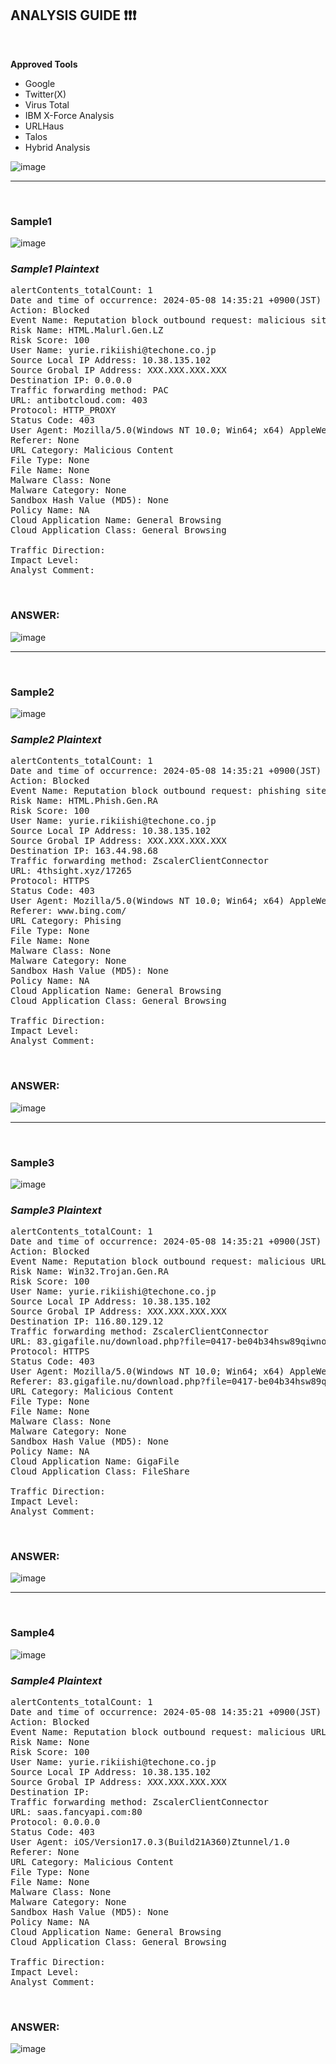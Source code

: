 ## ANALYSIS GUIDE ❗️❗️❗️
<br>

**Approved Tools**
* Google
* Twitter(X)
* Virus Total
* IBM X-Force Analysis
* URLHaus
* Talos
* Hybrid Analysis

![image](https://github.com/qpzmtb/VT-Trend/assets/173013469/8ad7b8e6-6196-4bb6-bbed-fcce830dfe65)

__________________________
<br>


### Sample1
![image](https://github.com/qpzmtb/VT-Trend/assets/173013469/7a3a45de-5126-4b02-a4ec-f10fb426f1c8)

### *Sample1 Plaintext*
<pre>
alertContents_totalCount: 1
Date and time of occurrence: 2024-05-08 14:35:21 +0900(JST)
Action: Blocked
Event Name: Reputation block outbound request: malicious site
Risk Name: HTML.Malurl.Gen.LZ
Risk Score: 100
User Name: yurie.rikiishi@techone.co.jp
Source Local IP Address: 10.38.135.102
Source Grobal IP Address: XXX.XXX.XXX.XXX
Destination IP: 0.0.0.0
Traffic forwarding method: PAC
URL: antibotcloud.com: 403
Protocol: HTTP_PROXY
Status Code: 403
User Agent: Mozilla/5.0(Windows NT 10.0; Win64; x64) AppleWebkit/537.36(KHTML, like Gecko) Chrome/123.0.0.0 5 Safari/537.36 Edg/123.0.0.0
Referer: None
URL Category: Malicious Content
File Type: None
File Name: None
Malware Class: None
Malware Category: None
Sandbox Hash Value (MD5): None
Policy Name: NA
Cloud Application Name: General Browsing
Cloud Application Class: General Browsing
	
Traffic Direction:	
Impact Level:	
Analyst Comment:	
</pre> 

<br>

### ANSWER:
![image](https://github.com/qpzmtb/VT-Trend/assets/173013469/624fda28-4c52-402d-9ead-79ccc375da57)
__________________________
<br>

### Sample2
![image](https://github.com/qpzmtb/VT-Trend/assets/173013469/c75dbf49-66c3-4a63-bab3-6faf677f9938)

### *Sample2 Plaintext*
<pre>
alertContents_totalCount: 1
Date and time of occurrence: 2024-05-08 14:35:21 +0900(JST)
Action: Blocked
Event Name: Reputation block outbound request: phishing site
Risk Name: HTML.Phish.Gen.RA
Risk Score: 100
User Name: yurie.rikiishi@techone.co.jp
Source Local IP Address: 10.38.135.102
Source Grobal IP Address: XXX.XXX.XXX.XXX
Destination IP: 163.44.98.68
Traffic forwarding method: ZscalerClientConnector
URL: 4thsight.xyz/17265
Protocol: HTTPS
Status Code: 403
User Agent: Mozilla/5.0(Windows NT 10.0; Win64; x64) AppleWebkit/537.36(KHTML, like Gecko) Chrome/123.0.0.0 5 Safari/537.36 Edg/123.0.0.0
Referer: www.bing.com/
URL Category: Phising
File Type: None
File Name: None
Malware Class: None
Malware Category: None
Sandbox Hash Value (MD5): None
Policy Name: NA
Cloud Application Name: General Browsing
Cloud Application Class: General Browsing
	
Traffic Direction:	
Impact Level:	
Analyst Comment:
</pre>

<br>

### ANSWER:
![image](https://github.com/qpzmtb/VT-Trend/assets/173013469/24e2d48b-1bc9-4494-ae78-9f6760f377e4)
__________________________
<br>

### Sample3
![image](https://github.com/qpzmtb/VT-Trend/assets/173013469/bbcd8902-56ec-4ce2-a3b5-85a82ab6b00a)

### *Sample3 Plaintext*
<pre>
alertContents_totalCount: 1
Date and time of occurrence: 2024-05-08 14:35:21 +0900(JST)
Action: Blocked
Event Name: Reputation block outbound request: malicious URL
Risk Name: Win32.Trojan.Gen.RA
Risk Score: 100
User Name: yurie.rikiishi@techone.co.jp
Source Local IP Address: 10.38.135.102
Source Grobal IP Address: XXX.XXX.XXX.XXX
Destination IP: 116.80.129.12
Traffic forwarding method: ZscalerClientConnector
URL: 83.gigafile.nu/download.php?file=0417-be04b34hsw89qiwnobf
Protocol: HTTPS
Status Code: 403
User Agent: Mozilla/5.0(Windows NT 10.0; Win64; x64) AppleWebkit/537.36(KHTML, like Gecko) Chrome/123.0.0.0 5 Safari/537.36 Edg/123.0.0.0
Referer: 83.gigafile.nu/download.php?file=0417-be04b34hsw89qiwnobf
URL Category: Malicious Content
File Type: None
File Name: None
Malware Class: None
Malware Category: None
Sandbox Hash Value (MD5): None
Policy Name: NA
Cloud Application Name: GigaFile
Cloud Application Class: FileShare
	
Traffic Direction:	
Impact Level:	
Analyst Comment:
</pre>

<br>

### ANSWER:
![image](https://github.com/qpzmtb/VT-Trend/assets/173013469/570f5742-1927-4dc5-93f2-697ac173b290)
__________________________
<br>

### Sample4
![image](https://github.com/qpzmtb/VT-Trend/assets/173013469/878356e6-5f21-46ed-950b-7e6f0f0bd765)

### *Sample4 Plaintext*
<pre>
alertContents_totalCount: 1
Date and time of occurrence: 2024-05-08 14:35:21 +0900(JST)
Action: Blocked
Event Name: Reputation block outbound request: malicious URL
Risk Name: None
Risk Score: 100
User Name: yurie.rikiishi@techone.co.jp
Source Local IP Address: 10.38.135.102
Source Grobal IP Address: XXX.XXX.XXX.XXX
Destination IP:	
Traffic forwarding method: ZscalerClientConnector
URL: saas.fancyapi.com:80
Protocol: 0.0.0.0
Status Code: 403
User Agent: iOS/Version17.0.3(Build21A360)Ztunnel/1.0
Referer: None
URL Category: Malicious Content
File Type: None
File Name: None
Malware Class: None
Malware Category: None
Sandbox Hash Value (MD5): None
Policy Name: NA
Cloud Application Name: General Browsing
Cloud Application Class: General Browsing
	
Traffic Direction:	
Impact Level:	
Analyst Comment:
</pre>

<br>

### ANSWER:
![image](https://github.com/qpzmtb/VT-Trend/assets/173013469/8e842ea6-ac0d-45ac-a5a2-31bced187f90)
